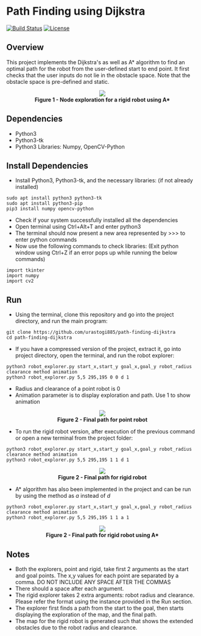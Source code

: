 # Path Finding using Dijkstra
[![Build Status](https://travis-ci.org/urastogi885/path-finding-dijkstra.svg?branch=master)](https://travis-ci.org/urastogi885/path-finding-dijkstra)
[![License](https://img.shields.io/badge/License-BSD%203--Clause-blue.svg)](https://github.com/urastogi885/path-finding-dijkstra/blob/master/LICENSE)

## Overview

This project implements the Dijkstra's as well as A* algorithm to find an optimal path for the robot from the user-defined start to
end point. It first checks that the user inputs do not lie in the obstacle space. Note that the obstacle space is pre-defined and static.

<p align="center">
  <img src="https://github.com/urastogi885/path-finding-dijkstra/blob/master/images/rigid_robot_exploration.gif">
  <br><b>Figure 1 - Node exploration for a rigid robot using A*</b><br>
</p>

## Dependencies

- Python3
- Python3-tk
- Python3 Libraries: Numpy, OpenCV-Python

## Install Dependencies

- Install Python3, Python3-tk, and the necessary libraries: (if not already installed)
````
sudo apt install python3 python3-tk
sudo apt install python3-pip
pip3 install numpy opencv-python
````

- Check if your system successfully installed all the dependencies
- Open terminal using Ctrl+Alt+T and enter python3
- The terminal should now present a new area represented by >>> to enter python commands
- Now use the following commands to check libraries: (Exit python window using Ctrl+Z if an error pops up while
running the below commands)
````
import tkinter
import numpy
import cv2
````

## Run

- Using the terminal, clone this repository and go into the project directory, and run the main program:
````
git clone https://github.com/urastogi885/path-finding-dijkstra
cd path-finding-dijkstra
````

- If you have a compressed version of the project, extract it, go into project directory, open the terminal, and run
the robot explorer:
````
python3 robot_explorer.py start_x,start_y goal_x,goal_y robot_radius clearance method animation
python3 robot_explorer.py 5,5 295,195 0 0 d 1
````
- Radius and clearance of a point robot is 0
- Animation parameter is to display exploration and path. Use 1 to show animation 

<p align="center">
  <img src="https://github.com/urastogi885/path-finding-dijkstra/blob/master/images/point_explorer.png">
  <br><b>Figure 2 - Final path for point robot</b><br>
</p>

- To run the rigid robot version, after execution of the previous command or open a new terminal from the project
folder:
````
python3 robot_explorer.py start_x,start_y goal_x,goal_y robot_radius clearance method animation
python3 robot_explorer.py 5,5 295,195 1 1 d 1
````

<p align="center">
  <img src="https://github.com/urastogi885/path-finding-dijkstra/blob/master/images/rigid_explorer.png">
  <br><b>Figure 2 - Final path for rigid robot</b><br>
</p>

- A* algorithm has also been implemented in the project and can be run by using the method as *a* instead of *d*
````
python3 robot_explorer.py start_x,start_y goal_x,goal_y robot_radius clearance method animation
python3 robot_explorer.py 5,5 295,195 1 1 a 1
````

<p align="center">
  <img src="https://github.com/urastogi885/path-finding-dijkstra/blob/master/images/a_star_rigid.png">
  <br><b>Figure 2 - Final path for rigid robot using A*</b><br>
</p>


## Notes

- Both the explorers, point and rigid, take first 2 arguments as the start and goal points. The x,y values for each
point are separated by a comma. DO NOT INCLUDE ANY SPACE AFTER THE COMMAS
- There should a space after each argument.
- The rigid explorer takes 2 extra arguments: robot radius and clearance. Please refer the format using the instance
provided in the Run section.
- The explorer first finds a path from the start to the goal, then starts displaying the exploration of the map, and
the final path.
- The map for the rigid robot is generated such that shows the extended obstacles due to the robot radius and clearance.

